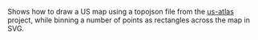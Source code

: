 Shows how to draw a US map using a topojson file from the [us-atlas](https://github.com/topojson/us-atlas) project, while binning a number of points as rectangles across the map in SVG.